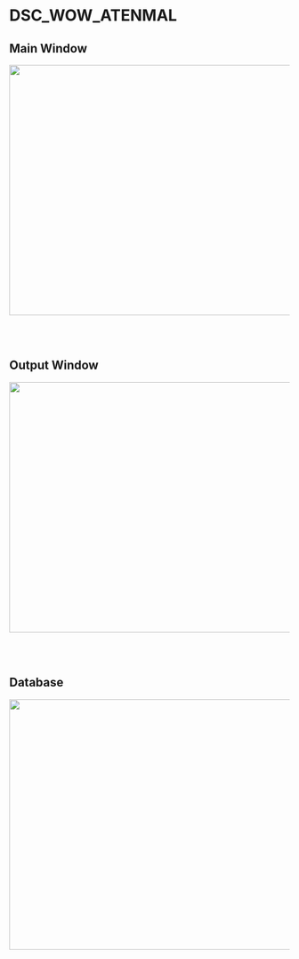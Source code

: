 # DSC_WOW_ATENMAL

## Main Window
<p align='center'>
  <a>
    <img src="https://github.com/Kushagrabainsla/DSC_WOW_ATENMAL/blob/main/Screenshot%202020-12-13%20at%2012.08.16%20PM.png" width="600" height="450" />
  </a>&nbsp;&nbsp;
</p>  

<Br>

## Output Window
<p align='center'>  
  <a>
    <img src="https://github.com/Kushagrabainsla/DSC_WOW_ATENMAL/blob/main/Screenshot%202020-12-12%20at%202.21.43%20PM.png" width="600" height="450" />
  </a>&nbsp;&nbsp;
</p>

<Br>

## Database
<p align='center'>  
  <a>
    <img src="https://github.com/Kushagrabainsla/DSC_WOW_ATENMAL/blob/main/Screenshot%202020-12-12%20at%202.23.41%20PM.png" width="600" height="450" />
  </a>&nbsp;&nbsp;
  
</p>
